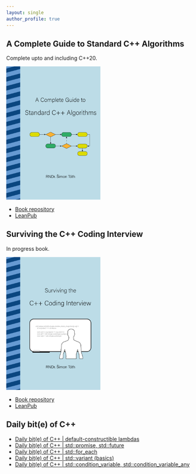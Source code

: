 ```yaml
---
layout: single
author_profile: true
---
```


## A Complete Guide to Standard C++ Algorithms

Complete upto and including C++20.

[<img src="assets/images/book_algorithms_cover.png" width="50%">](https://leanpub.com/cpp-algorithms-guide)

- [Book repository](https://github.com/HappyCerberus/book-cpp-algorithms)
- [LeanPub](https://leanpub.com/cpp-algorithms-guide)

## Surviving the C++ Coding Interview

In progress book.

[<img src="assets/images/book_coding_interview_cover.png" width="50%">](https://leanpub.com/cpp-coding-interview)

- [Book repository](https://leanpub.com/cpp-coding-interview)
- [LeanPub](https://leanpub.com/cpp-coding-interview)

## Daily bit(e) of C++

<ul>
<!-- SUBSTACK:START --><li><a href="https://medium.com/@simontoth/daily-bit-e-of-c-default-constructible-lambdas-cbdcf6d0cd1f?source=rss-1e1de1006a93------2">Daily bit&lpar;e&rpar; of C++ | default-constructible lambdas</a></li><li><a href="https://medium.com/@simontoth/daily-bit-e-of-c-std-promise-std-future-4af3b6dd23ac?source=rss-1e1de1006a93------2">Daily bit&lpar;e&rpar; of C++ | std::promise, std::future</a></li><li><a href="https://medium.com/@simontoth/daily-bit-e-of-c-std-for-each-fc430114d033?source=rss-1e1de1006a93------2">Daily bit&lpar;e&rpar; of C++ | std::for_each</a></li><li><a href="https://medium.com/@simontoth/daily-bit-e-of-c-std-variant-basics-9f87a4eab8cc?source=rss-1e1de1006a93------2">Daily bit&lpar;e&rpar; of C++ | std::variant &lpar;basics&rpar;</a></li><li><a href="https://medium.com/@simontoth/daily-bit-e-of-c-std-condition-variable-std-condition-variable-any-4e57564f0341?source=rss-1e1de1006a93------2">Daily bit&lpar;e&rpar; of C++ | std::condition_variable, std::condition_variable_any</a></li><!-- SUBSTACK:END -->
</ul>